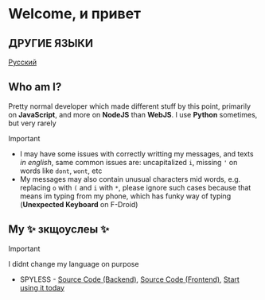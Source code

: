 # Welcome, и привет

## ДРУГИЕ ЯЗЫКИ
[Русский](README.md)

## Who am I?
Pretty normal developer which made different stuff by this point, primarily on **JavaScript**, and more on **NodeJS** than **WebJS**. I use **Python** sometimes, but very rarely
> [!IMPORTANT]
> - I may have some issues with correctly writting my messages, and texts *in english*, same common issues are: uncapitalized `i`, missing `'` on words like `dont`, `wont`, etc  
> - My messages may also contain unusual characters mid words, e.g. replacing `o` with `(` and `i` with `*`, please ignore such cases because that means im typing from my phone, which has funky way of typing (**Unexpected Keyboard** on F-Droid)

## My ✨ зкщоуслеы ✨ 
> [!IMPORTANT]
> I didnt change my language on purpose

- SPYLESS - [Source Code (Backend)](https://github.com/sk1rri/SPYLESS), [Source Code (Frontend)](https://github.com/sk1rri/SPYLESS-frontend), [Start using it today](https://spyless.app)
